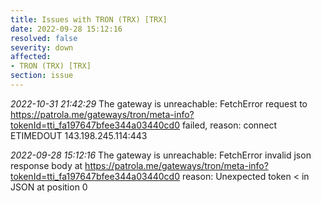 ```yaml
---
title: Issues with TRON (TRX) [TRX]
date: 2022-09-28 15:12:16
resolved: false
severity: down
affected:
- TRON (TRX) [TRX]
section: issue
---
```


*2022-10-31 21:42:29* The gateway is unreachable: FetchError request to https://patrola.me/gateways/tron/meta-info?tokenId=tti_fa197647bfee344a03440cd0 failed, reason: connect ETIMEDOUT 143.198.245.114:443

*2022-09-28 15:12:16* The gateway is unreachable: FetchError invalid json response body at https://patrola.me/gateways/tron/meta-info?tokenId=tti_fa197647bfee344a03440cd0 reason: Unexpected token < in JSON at position 0